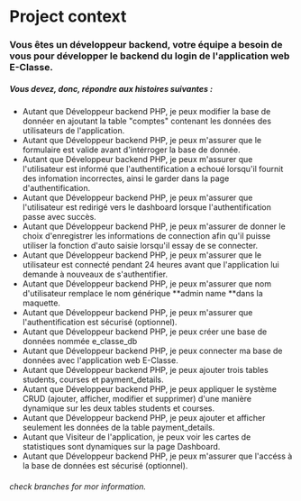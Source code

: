 # Project context
### Vous êtes un développeur backend, votre équipe a besoin de vous pour développer le backend du login de l'application web E-Classe.

##### Vous devez, donc, répondre aux histoires suivantes :

- Autant que Développeur backend PHP, je peux modifier la base de donnéer en ajoutant la table "comptes" contenant les données des utilisateurs de l'application.
- Autant que Développeur backend PHP, je peux m'assurer que le formulaire est valide avant d'intérroger la base de donnée.
- Autant que Développeur backend PHP, je peux m'assurer que l'utilisateur est informé que l'authentification a echoué lorsqu'il fournit des infomation incorrectes, ainsi le garder dans la page d'authentification.
- Autant que Développeur backend PHP, je peux m'assurer que l'utilisateur est redirigé vers le dashboard lorsque l'authentification passe avec succès.
- Autant que Développeur backend PHP, je peux m'assurer de donner le choix d'enregistrer les informations de connection afin qu'il puisse utiliser la fonction d'auto saisie lorsqu'il essay de se connecter.
- Autant que Développeur backend PHP, je peux m'assurer que le utilisateur est connecté pendant 24 heures avant que l'application lui demande à nouveaux de s'authentifier.
- Autant que Développeur backend PHP, je peux m'assurer que nom d'utilisateur remplace le nom générique **admin name **dans la maquette.
- Autant que Développeur backend PHP, je peux m'assurer que l'authentification est sécurisé (optionnel).
- Autant que Développeur backend PHP, je peux créer une base de données nommée e_classe_db
- Autant que Développeur backend PHP, je peux connecter ma base de données avec l'application web E-Classe.
- Autant que Développeur backend PHP, je peux ajouter trois tables students, courses et payment_details.
- Autant que Développeur backend PHP, je peux appliquer le système CRUD (ajouter, afficher, modifier et supprimer) d'une manière dynamique sur les deux tables students et courses.
- Autant que Développeur backend PHP, je peux ajouter et afficher seulement les données de la table payment_details.
- Autant que Visiteur de l'application, je peux voir les cartes de statistiques sont dynamiques sur la page Dashboard.
- Autant que Développeur backend PHP, je peux m'assurer que l'accéss à la base de données est sécurisé (optionnel).

###### check branches for mor information.